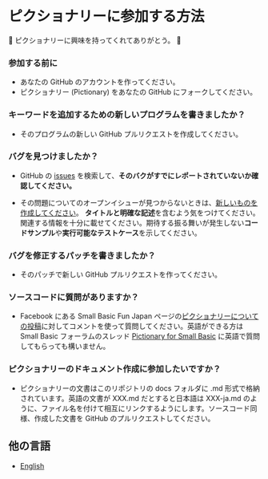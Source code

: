 # ピクショナリーに参加する方法

:tada: ピクショナリーに興味を持ってくれてありがとう。 :tada:

### 参加する前に

- あなたの GitHub のアカウントを作ってください。
- ピクショナリー (Pictionary) をあなたの GitHub にフォークしてください。 

### キーワードを追加するための新しいプログラムを書きましたか？

- そのプログラムの新しい GitHub プルリクエストを作成してください。

### バグを見つけましたか？

-  GitHub の [issues](https://github.com/nonkitMac/Pictionary/issues) を検索して、**そのバクがすでにレポートされていないか確認してください。**

- その問題についてのオープンイシューが見つからないときは、[新しいものを作成してください](https://github.com/nonkitMac/Pictionary/issues/new)。  **タイトルと明確な記述**を含むよう気をつけてください。関連する情報を十分に載せてください。期待する振る舞いが発生しない**コードサンプル**や**実行可能なテストケース**を示してください。

### バグを修正するパッチを書きましたか？

- そのパッチで新しい GitHub プルリクエストを作ってください。

### ソースコードに質問がありますか？

- Facebook にある Small Basic Fun Japan ページの[ピクショナリーについての投稿](https://www.facebook.com/SmallBasicFunJapan/posts/2652067081563496)に対してコメントを使って質問してください。英語ができる方は Small Basic フォーラムのスレッド [Pictionary for Small Basic](https://social.msdn.microsoft.com/Forums/en-US/ca7f175d-fb30-44b8-a47f-64d68f95725d/pictionary-for-small-basic?forum=smallbasic) に英語で質問してもらっても構いません。

### ピクショナリーのドキュメント作成に参加したいですか？

- ピクショナリーの文書はこのリポジトリの docs フォルダに .md 形式で格納されています。英語の文書が XXX.md
 だとすると日本語は XXX-ja.md のように、ファイル名を付けて相互にリンクするようにします。ソースコード同様、作成した文書を GitHub のプルリクエストしてください。

## 他の言語

- [English](CONTRIBUTING.md)
